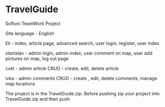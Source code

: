 # TravelGuide
Softuni TeamWork Project

Site language - English

Eli - index, article page, advanced search, user login, register, user index

stanislav - admin login, admin index, user comment on map, user add pictures on map, log out page

cvet - admin article CRUD - create, edit, delete article 

ivka - admin comments CRUD - create , edit, delete comments, manage map locations

The project is in the TravelGuide.zip. Before pushing zip your project into TravelGuide.zip and then push
